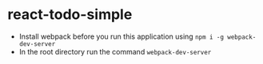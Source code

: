 # react-todo-simple

- Install webpack before you run this application using `npm i -g webpack-dev-server`
- In the root directory run the command `webpack-dev-server`
